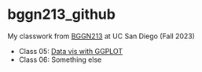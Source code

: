 # bggn213_github
My classwork from [BGGN213](https://bioboot.github.io/bggn213_F23/) at UC San Diego (Fall 2023)

- Class 05: [Data vis with GGPLOT](https://github.com/Husain-A/bggn213_github/tree/main/class05)
- Class 06: Something else

